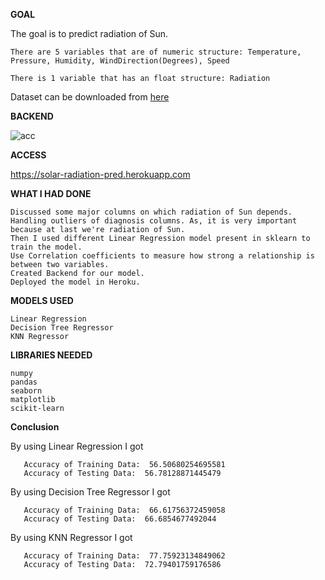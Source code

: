 **GOAL**

The goal is to predict radiation of Sun.

    There are 5 variables that are of numeric structure: Temperature, Pressure, Humidity, WindDirection(Degrees), Speed

    There is 1 variable that has an float structure: Radiation

Dataset can be downloaded from [here]('https://www.kaggle.com/dronio/SolarEnergy?select=SolarPrediction.csv')

**BACKEND**

<img align = "center" alt = "acc" src = "https://github.com/anishamurmu13/Solar-Radiation-Prediction/blob/main/Solar%20Radiation%20Prediction/Images/output.png"/>

**ACCESS**

https://solar-radiation-pred.herokuapp.com

**WHAT I HAD DONE**

    Discussed some major columns on which radiation of Sun depends.
    Handling outliers of diagnosis columns. As, it is very important because at last we're radiation of Sun.
    Then I used different Linear Regression model present in sklearn to train the model.
    Use Correlation coefficients to measure how strong a relationship is between two variables.
    Created Backend for our model.
    Deployed the model in Heroku.

**MODELS USED**

    Linear Regression
    Decision Tree Regressor
    KNN Regressor

**LIBRARIES NEEDED**

    numpy
    pandas
    seaborn
    matplotlib
    scikit-learn
    
**Conclusion**

By using Linear Regression I got
```
   Accuracy of Training Data:  56.50680254695581
   Accuracy of Testing Data:  56.78128871445479
```
By using Decision Tree Regressor I got
```
   Accuracy of Training Data:  66.61756372459058
   Accuracy of Testing Data:  66.6854677492044
```
By using KNN Regressor I got
```
   Accuracy of Training Data:  77.75923134849062
   Accuracy of Testing Data:  72.79401759176586
```

